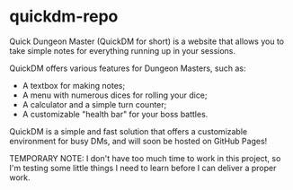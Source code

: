 # quickdm-repo
Quick Dungeon Master (QuickDM for short) is a website that allows you to take simple notes for everything running up in your sessions.

QuickDM offers various features for Dungeon Masters, such as:
* A textbox for making notes;
* A menu with numerous dices for rolling your dice;
* A calculator and a simple turn counter;
* A customizable "health bar" for your boss battles.

QuickDM is a simple and fast solution that offers a customizable environment for busy DMs, and will soon be hosted on GitHub Pages!


TEMPORARY NOTE: I don't have too much time to work in this project, so I'm testing some little things I need to learn before I can deliver a proper work.